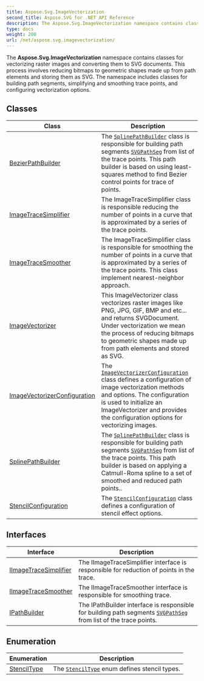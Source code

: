 ```yaml
---
title: Aspose.Svg.ImageVectorization
second_title: Aspose.SVG for .NET API Reference
description: The Aspose.Svg.ImageVectorization namespace contains classes for vectorizing raster images and converting them to SVG documents. This process involves reducing bitmaps to geometric shapes made up from path elements and storing them as SVG. The namespace includes classes for building path segments simplifying and smoothing trace points and configuring vectorization options
type: docs
weight: 200
url: /net/aspose.svg.imagevectorization/
---
```

The **Aspose.Svg.ImageVectorization** namespace contains classes for vectorizing raster images and converting them to SVG documents. This process involves reducing bitmaps to geometric shapes made up from path elements and storing them as SVG. The namespace includes classes for building path segments, simplifying and smoothing trace points, and configuring vectorization options.

## Classes

| Class | Description |
| --- | --- |
| [BezierPathBuilder](./bezierpathbuilder/) | The [`SplinePathBuilder`](../aspose.svg.imagevectorization/splinepathbuilder/) class is responsible for building path segments [`SVGPathSeg`](../aspose.svg.paths/svgpathseg/) from list of the trace points. This path builder is based on using least-squares method to find Bezier control points for trace of points. |
| [ImageTraceSimplifier](./imagetracesimplifier/) | The ImageTraceSimplifier class is responsible reducing the number of points in a curve that is approximated by a series of the trace points. |
| [ImageTraceSmoother](./imagetracesmoother/) | The ImageTraceSimplifier class is responsible for smoothing the number of points in a curve that is approximated by a series of the trace points. This class implement nearest-neighbor approach. |
| [ImageVectorizer](./imagevectorizer/) | This ImageVectorizer class vectorizes raster images like PNG, JPG, GIF, BMP and etc... and returns SVGDocument. Under vectorization we mean the process of reducing bitmaps to geometric shapes made up from path elements and stored as SVG. |
| [ImageVectorizerConfiguration](./imagevectorizerconfiguration/) | The [`ImageVectorizerConfiguration`](../aspose.svg.imagevectorization/imagevectorizerconfiguration/) class defines a configuration of image vectorization methods and options. The configuration is used to initialize an ImageVectorizer and provides the configuration options for vectorizing images. |
| [SplinePathBuilder](./splinepathbuilder/) | The [`SplinePathBuilder`](../aspose.svg.imagevectorization/splinepathbuilder/) class is responsible for building path segments [`SVGPathSeg`](../aspose.svg.paths/svgpathseg/) from list of the trace points. This path builder is based on applying a Catmull-Roma spline to a set of smoothed and reduced path points.. |
| [StencilConfiguration](./stencilconfiguration/) | The [`StencilConfiguration`](../aspose.svg.imagevectorization/stencilconfiguration/) class defines a configuration of stencil effect options. |
## Interfaces

| Interface | Description |
| --- | --- |
| [IImageTraceSimplifier](./iimagetracesimplifier/) | The IImageTraceSimplifier interface is responsible for reduction of points in the trace. |
| [IImageTraceSmoother](./iimagetracesmoother/) | The IImageTraceSmoother interface is responsible for smoothing trace. |
| [IPathBuilder](./ipathbuilder/) | The IPathBuilder interface is responsible for building path segments [`SVGPathSeg`](../aspose.svg.paths/svgpathseg/) from list of the trace points. |
## Enumeration

| Enumeration | Description |
| --- | --- |
| [StencilType](./stenciltype/) | The [`StencilType`](../aspose.svg.imagevectorization/stenciltype/) enum defines stencil types. |
